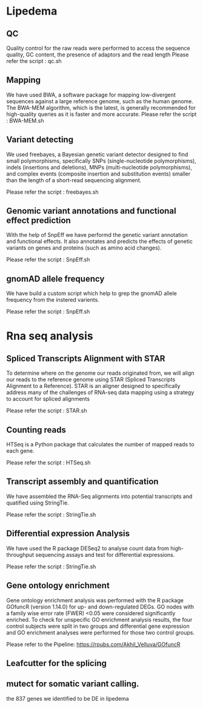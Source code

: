 # Lipedema

## QC
Quality control for the raw reads were performed to access the sequence quality, GC content,
the presence of adaptors and the read length
Please refer the script : qc.sh

## Mapping
We have used BWA, a software package for mapping low-divergent sequences against a large reference genome, such as the human genome. The
BWA-MEM algorithm, which is the latest, is generally recommended for high-quality queries as it is faster and more accurate.
Please refer the script : BWA-MEM.sh

## Variant detecting
We used freebayes, a Bayesian genetic variant detector designed to find small polymorphisms, specifically SNPs (single-nucleotide polymorphisms), indels (insertions and deletions), MNPs (multi-nucleotide polymorphisms), and complex events (composite insertion and substitution events) smaller than the length of a short-read sequencing alignment.


Please refer the script : freebayes.sh

## Genomic variant annotations and functional effect prediction
 With the help of SnpEff we have performd the genetic variant annotation and functional effects. It also annotates and predicts the effects of genetic variants on genes and proteins (such as amino acid changes).


Please refer the script : SnpEff.sh

## gnomAD allele frequency
We have build a custom script which help to grep the gnomAD allele frequency from the instered varients.


Please refer the script : SnpEff.sh

# Rna seq analysis
## Spliced Transcripts Alignment with STAR
To determine where on the genome our reads originated from, we will align our reads to the reference genome using STAR (Spliced Transcripts Alignment to a Reference). STAR is an aligner designed to specifically address many of the challenges of RNA-seq data mapping using a strategy to account for spliced alignments


Please refer the script : STAR.sh
## Counting reads
HTSeq is a Python package that calculates the number of mapped reads to each gene.


Please refer the script : HTSeq.sh
## Transcript assembly and quantification
We have assembled the RNA-Seq alignments into potential transcripts and quatified using StringTie.


Please refer the script : StringTie.sh
## Differential expression Analysis
We have used the R package DESeq2 to analyse count data from high-throughput sequencing assays and test for differential expressions.


Please refer the script : StringTie.sh
## Gene ontology enrichment
Gene ontology enrichment analysis was performed with the R package GOfuncR (version 1.14.0) for up- and down-regulated DEGs. GO nodes with a family wise error rate (FWER) <0.05 were considered significantly enriched. To check for unspecific GO enrichment analysis results, the four control subjects were split in two groups and differential gene expression and GO enrichment analyses were performed for those two control groups.

Please refer to the Pipeline: https://rpubs.com/Akhil_Velluva/GOfuncR
## Leafcutter for the splicing
## mutect for somatic variant calling.

the 837 genes we identified to be DE in lipedema
